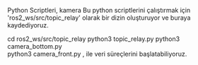 Python Scriptleri, kamera
Bu python scriptlerini çalıştırmak için 'ros2_ws/src/topic_relay' olarak bir dizin oluşturuyor ve buraya kaydediyoruz.

   cd ros2_ws/src/topic_relay
   python3 topic_relay.py
   python3 camera_bottom.py   
   python3 camera_front.py	,   ile veri süreçlerini başlatabiliyoruz.  
